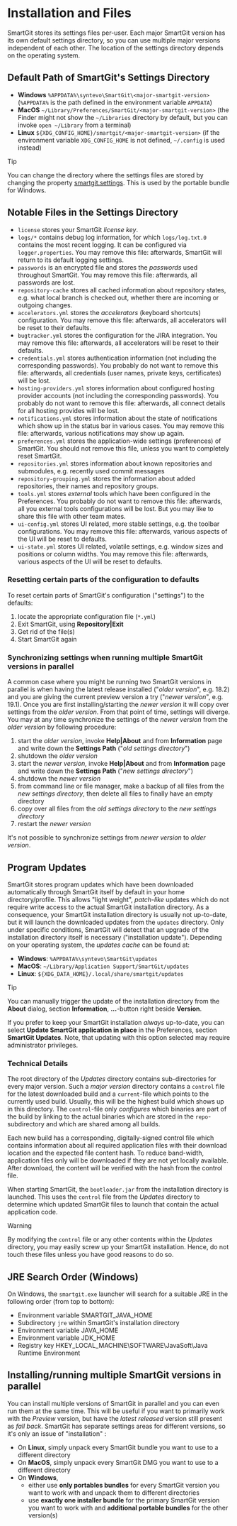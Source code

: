 # Installation and Files

SmartGit stores its settings files per-user. Each major SmartGit version
has its own default settings directory, so you can use multiple major
versions independent of each other. The location of the settings
directory depends on the operating system.

## Default Path of SmartGit's Settings Directory

  - **Windows** `%APPDATA%\syntevo\SmartGit\<major-smartgit-version>`
    (`%APPDATA%` is the path defined in the environment variable
    `APPDATA`)
  - **MacOS** `~/Library/Preferences/SmartGit/<major-smartgit-version>`
    (the Finder might not show the `~/Libraries` directory by default,
    but you can invoke `open ~/Library` from a terminal)
  - **Linux** `${XDG_CONFIG_HOME}/smartgit/<major-smartgit-version>` (if
    the environment variable `XDG_CONFIG_HOME` is not defined,
    `~/.config` is used instead)

<div>

Tip

<div>

You can change the directory where the settings files are stored by
changing the property
[smartgit.settings](VM-options_1704362.html#VMoptions-settings-dir.change-location).
This is used by the portable bundle for Windows.

</div>

</div>

## Notable Files in the Settings Directory

  - `license` stores your SmartGit *license key*.
  - `logs/*` contains debug log information, for which `logs/log.txt.0`
    contains the most recent logging. It can be configured via
    `logger.properties`. You may remove this file: afterwards, SmartGit
    will return to its default logging settings.
  - `passwords` is an encrypted file and stores the *passwords* used
    throughout SmartGit. You may remove this file: afterwards, all
    passwords are lost.
  - `repository-cache` stores all cached information about repository
    states, e.g. what local branch is checked out, whether there are
    incoming or outgoing changes.
  - `accelerators.yml` stores the *accelerators* (keyboard shortcuts)
    configuration. You may remove this file: afterwards, all
    accelerators will be reset to their defaults.
  - `bugtracker.yml` stores the configuration for the JIRA integration.
    You may remove this file: afterwards, all accelerators will be reset
    to their defaults.
  - `credentials.yml` stores authentication information (not including
    the corresponding passwords). You probably do not want to remove
    this file: afterwards, all credentials (user names, private keys,
    certificates) will be lost.
  - `hosting-providers.yml` stores information about configured hosting
    provider accounts (not including the corresponding passwords). You
    probably do not want to remove this file: afterwards, all connect
    details for all hosting provides will be lost.
  - `notifications.yml` stores information about the state of
    notifications which show up in the status bar in various cases. You
    may remove this file: afterwards, various notifications may show up
    again.
  - `preferences.yml` stores the application-wide settings (preferences)
    of SmartGit. You should not remove this file, unless you want to
    completely reset SmartGit.
  - `repositories.yml` stores information about known repositories and
    submodules, e.g. recently used commit messages
  - `repository-grouping.yml` stores the information about added
    repositories, their names and repository groups.
  - `tools.yml` stores *external* tools which have been configured in
    the Preferences. You probably do not want to remove this file:
    afterwards, all you external tools configurations will be lost. But
    you may like to share this file with other team mates.
  - `ui-config.yml` stores UI related, more stable settings, e.g. the
    toolbar configurations. You may remove this file: afterwards,
    various aspects of the UI will be reset to defaults.
  - `ui-state.yml` stores UI related, volatile settings, e.g. window
    sizes and positions or column widths. You may remove this file:
    afterwards, various aspects of the UI will be reset to defaults.

### Resetting certain parts of the configuration to defaults

To reset certain parts of SmartGit's configuration ("settings") to the
defaults:

1.  locate the appropriate configuration file (`*.yml`)
2.  Exit SmartGit, using **Repository|Exit**
3.  Get rid of the file(s)
4.  Start SmartGit again

### Synchronizing settings when running multiple SmartGit versions in parallel

A common case where you might be running two SmartGit versions in
parallel is when having the latest release installed ("*older version*",
e.g. 18.2) and you are giving the current preview version a try ("*newer
version*", e.g. 19.1). Once you are first installing/starting the *newer
version* it will copy over settings from the *older version*. From that
point of time, settings will diverge. You may at any time synchronize
the settings of the *newer version* from the *older version* by
following procedure:

1.  start the *older version*, invoke **Help|About** and from
    **Information** page and write down the **Settings Path** ("*old
    settings directory*")
2.  shutdown the *older version*
3.  start the *newer version,* invoke **Help|About** and from
    **Information** page and write down the **Settings Path** ("*new
    settings directory*")
4.  shutdown the *newer version*
5.  from command line or file manager, make a backup of all files from
    the *new settings directory*, then delete all files to finally have
    an empty directory
6.  copy over all files from the *old settings directory* to the *new
    settings directory*
7.  restart the *newer version*

<div>

<div>

It's not possible to synchronize settings from *newer version* to *older
version*.

</div>

</div>

## Program Updates

SmartGit stores program updates which have been downloaded automatically
through SmartGit itself by default in your home directory/profile. This
allows "light weight", *patch-like* updates which do not require write
access to the actual SmartGit installation directory. As a consequence,
your SmartGit installation directory is usually not up-to-date, but it
will launch the downloaded updates from the `updates` directory. Only
under specific conditions, SmartGit will detect that an upgrade of the
installation directory itself is necessary ("installation update").
Depending on your operating system, the *updates cache* can be found at:

  - **Windows**: `%APPDATA%\syntevo\SmartGit\updates`
  - **MacOS**: `~/Library/Application Support/SmartGit/updates`
  - **Linux**: `${XDG_DATA_HOME}/.local/share/smartgit/updates`

<div>

Tip

<div>

You can manually trigger the update of the installation directory from
the **About** dialog, section **Information**, **...**-button right
beside **Version**.

If you prefer to keep your SmartGit installation *always* up-to-date,
you can select **Update SmartGit application in place** in the
Preferences, section **SmartGit Updates**. Note, that updating with this
option selected may require administrator privileges.

</div>

</div>

### Technical Details

The root directory of the *Updates* directory contains sub-directories
for every major version. Such a *major version* directory contains a
`control` file for the latest downloaded build and a `current`-file
which points to the currently used build. Usually, this will be the
highest build which shows up in this directory. The `control`-file only
*configures* which binaries are part of the build by linking to the
actual binaries which are stored in the `repo`-subdirectory and which
are shared among all builds.

Each new build has a corresponding, digitally-signed control file which
contains information about all required application files with their
download location and the expected file content hash. To reduce
band-width, application files only will be downloaded if they are not
yet locally available. After download, the content will be verified with
the hash from the control file.

When starting SmartGit, the `bootloader.jar` from the installation
directory is launched. This uses the `control` file from the *Updates*
directory to determine which updated SmartGit files to launch that
contain the actual application code.

<div>

Warning

<div>

By modifying the `control` file or any other contents within the
*Updates* directory, you may easily screw up your SmartGit installation.
Hence, do not touch these files unless you have good reasons to do so.

</div>

</div>

## JRE Search Order (Windows)

On Windows, the `smartgit.exe` launcher will search for a suitable JRE
in the following order (from top to bottom):

  - Environment variable SMARTGIT\_JAVA\_HOME
  - Subdirectory `jre` within SmartGit's installation directory
  - Environment variable JAVA\_HOME
  - Environment variable JDK\_HOME
  - Registry key HKEY\_LOCAL\_MACHINE\\SOFTWARE\\JavaSoft\\Java Runtime
    Environment

## Installing/running multiple SmartGit versions in parallel

You can install multiple versions of SmartGit in parallel and you can
even run them at the same time. This will be useful if you want to
primarily work with the *Preview* version, but have the *latest
released* version still present as *fall back*. SmartGit has separate
settings areas for different versions, so it's only an issue of
"installation" :

  - On **Linux**, simply unpack every SmartGit bundle you want to use to
    a different directory
  - On **MacOS**, simply unpack every SmartGit DMG you want to use to a
    different directory
  - On **Windows**,
      - either use **only portables bundles** for every SmartGit version
        you want to work with and unpack them to different directories
      - use **exactly one installer bundle** for the primary SmartGit
        version you want to work with and **additional portable
        bundles** for the other version(s)
